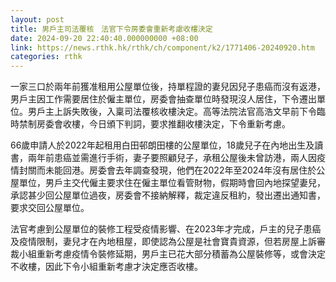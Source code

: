 ```yaml
---
layout: post
title: 男戶主司法覆核　法官下令房委會重新考慮收樓決定
date: 2024-09-20 22:40:40.000000000 +08:00
link: https://news.rthk.hk/rthk/ch/component/k2/1771406-20240920.htm
categories: rthk
---
```


一家三口於兩年前獲准租用公屋單位後，持單程證的妻兒因兒子患癌而沒有返港，男戶主因工作需要居住於僱主單位，房委會抽查單位時發現沒人居住，下令遷出單位。男戶主上訴失敗後，入稟司法覆核收樓決定。高等法院法官高浩文早前下令臨時禁制房委會收樓，今日頒下判詞，要求推翻收樓決定，下令重新考慮。

66歲申請人於2022年起租用白田邨朗田樓的公屋單位，18歲兒子在內地出生及讀書，兩年前患癌並需進行手術，妻子要照顧兒子，承租公屋後未曾訪港，兩人因疫情封關而未能回港。房委會去年調查發現，他們在2022年至2024年沒有居住於公屋單位，男戶主交代僱主要求住在僱主單位看管財物，假期時會回內地探望妻兒，承認甚少回公屋單位過夜，房委會不接納解釋，裁定違反租約，發出遷出通知書，要求交回公屋單位。

法官考慮到公屋單位的裝修工程受疫情影響、在2023年才完成，戶主的兒子患癌及疫情限制，妻兒才在內地租屋，即使認為公屋是社會寶貴資源，但若房屋上訴審裁小組重新考慮疫情令裝修延期，男戶主已花大部分積蓄為公屋裝修等，或會決定不收樓，因此下令小組重新考慮才決定應否收樓。
